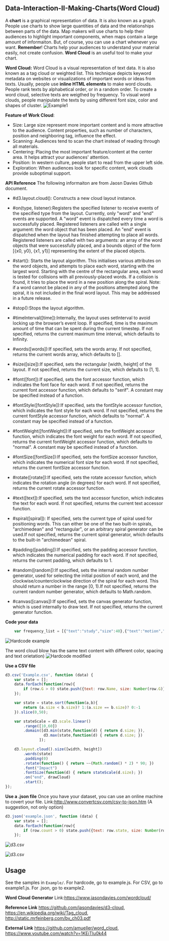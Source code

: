 ## Data-Interaction-II-Making-Charts(Word Cloud)
A **chart** is a graphical representation of data. It is also known as a graph. People use charts to show large quantities of data and the relationships between parts of the data. Map makers will use charts to help their audiences to highlight important components, when maps contain a large amount of informaiton. But, of course, you can use a chart whenever you want. **Remember**! Charts help your audiences to understand your material easily, not create confusion. **Word Cloud** is an useful tool to make your chart.

**Word Cloud:**
Word Cloud is a visual representation of text data. It is also known as a tag cloud or weighted list. This technique depicts keyword metadata on websites or visualizations of important words or ideas from texts. Usually, people use **inline HTML elements** to make word clouds. People rank texts by alphabetical order, or in a random order. To create a word cloud, selective texts are weigthed by frequency. To visual word clouds, people manipulate the texts by using different font size, color and shapes of cluster.
![Example1](https://github.com/winkyt/Data-Interaction-II-Making-charts/blob/master/Img/Example1.png)

**Feature of Work Cloud**:
* Size: Large size represent more important content and is more attractive to the audience. Content properties, such as number of characters, position and neighboring tag, influence the effect. 
* Scanning: Audiences tend to scan the chart instead of reading through all materials. 
* Centering: Placing the most important feature/content at the center area. It helps attract your audiences' attention.
* Position: In western culture, people start to read from the upper left side. 
* Exploration: When audiences look for specific content, work clouds provide suboptimal support. 

**API Reference** 
The following informaiton are from Jaosn Davies Github document.
* #d3.layout.cloud(): Constructs a new cloud layout instance.

* #on(type, listener):Registers the specified listener to receive events of the specified type from the layout. Currently, only "word" and "end" events are supported. A "word" event is dispatched every time a word is successfully placed. Registered listeners are called with a single argument: the word object that has been placed. An "end" event is dispatched when the layout has finished attempting to place all words. Registered listeners are called with two arguments: an array of the word objects that were successfully placed, and a bounds object of the form [{x0, y0}, {x1, y1}] representing the extent of the placed objects.

* #start(): Starts the layout algorithm. This initialises various attributes on the word objects, and attempts to place each word, starting with the largest word. Starting with the centre of the rectangular area, each word is tested for collisions with all previously-placed words. If a collision is found, it tries to place the word in a new position along the spiral.
 Note: if a word cannot be placed in any of the positions attempted along the spiral, it is not included in the final word layout. This may be addressed in a future release.

* #stop():Stops the layout algorithm.

* #timeInterval([time]):Internally, the layout uses setInterval to avoid locking up the browser’s event loop. If specified, time is the maximum amount of time that can be spent during the current timestep. If not specified, returns the current maximum time interval, which defaults to Infinity.

* #words([words]):If specified, sets the words array. If not specified, returns the current words array, which defaults to [].

* #size([size]):If specified, sets the rectangular [width, height] of the layout. If not specified, returns the current size, which defaults to [1, 1].

* #font([font]):If specified, sets the font accessor function, which indicates the font face for each word. If not specified, returns the current font accessor function, which defaults to "serif". A constant may be specified instead of a function.

* #fontStyle([fontStyle]):If specified, sets the fontStyle accessor function, which indicates the font style for each word. If not specified, returns the current fontStyle accessor function, which defaults to "normal". A constant may be specified instead of a function.

* #fontWeight([fontWeight]):If specified, sets the fontWeight accessor function, which indicates the font weight for each word. If not specified, returns the current fontWeight accessor function, which defaults to "normal". A constant may be specified instead of a function.

* #fontSize([fontSize]):If specified, sets the fontSize accessor function, which indicates the numerical font size for each word. If not specified, returns the current fontSize accessor function.

* #rotate([rotate]):If specified, sets the rotate accessor function, which indicates the rotation angle (in degrees) for each word. If not specified, returns the current rotate accessor function. 

* #text([text]):If specified, sets the text accessor function, which indicates the text for each word. If not specified, returns the current text accessor function.

* #spiral([spiral]): If specified, sets the current type of spiral used for positioning words. This can either be one of the two built-in spirals, "archimedean" and "rectangular", or an arbitrary spiral generator can be used.If not specified, returns the current spiral generator, which defaults to the built-in "archimedean" spiral.

* #padding([padding]):If specified, sets the padding accessor function, which indicates the numerical padding for each word. If not specified, returns the current padding, which defaults to 1.

* #random([random]):If specified, sets the internal random number generator, used for selecting the initial position of each word, and the clockwise/counterclockwise direction of the spiral for each word. This should return a number in the range [0, 1).If not specified, returns the current random number generator, which defaults to Math.random.

* #canvas([canvas]):If specified, sets the canvas generator function, which is used internally to draw text. If not specified, returns the current generator function.

**Code your data**
``` javascript
	var frequency_list = [{"text":"study","size":40},{"text":"motion","size":15}];
```
![Hardcode example](https://github.com/winkyt/Data-Interaction-II-Making-charts/blob/master/Img/Hardcode.png)

The word cloud blow has the same text content with different color, spacing and text orietation)
![Hardcode modified](https://github.com/winkyt/Data-Interaction-II-Making-charts/blob/master/Img/Modified%20.png)

**Use a CSV file**
``` javascript
d3.csv('Example.csv', function (data) {
    var state = [];
    data.forEach(function(row){
        if (row.G > 0) state.push({text: row.Name, size: Number(row.G)});
    });

    var state = state.sort(function(a,b){
        return (a.size < b.size)? 1:(a.size == b.size)? 0:-1
    }).slice(0,50);

    var stateScale = d3.scale.linear()
        .range([10,60])
        .domain([d3.min(state,function(d) { return d.size; }),
                 d3.max(state,function(d) { return d.size; })
               ]);

    d3.layout.cloud().size([width, height])
        .words(state)
        .padding(0)
        .rotate(function() { return ~~(Math.random() * 2) * 90; })
        .font("Impact")
        .fontSize(function(d) { return stateScale(d.size); })
        .on("end", drawCloud)
        .start();
});

```
**Use a .json file** 
Once you have your dataset, you can use an online machine to covert your file. 
Link:http://www.convertcsv.com/csv-to-json.htm (A suggestion, not only option)

``` javascript
d3.json('example.json', function (data) {
    var state = [];
    data.forEach(function(row){
        if (row.count > 0) state.push({text: row.state, size: Number(row.count)});
    });
```
![d3.csv](https://github.com/winkyt/Data-Interaction-II-Making-charts/blob/master/Img/CSV.png)

![d3.csv](https://github.com/winkyt/Data-Interaction-II-Making-charts/blob/master/Img/Modified2.png)

## Usage
See the samples in `Example/`. For hardcode, go to example.js. For CSV, go to example1.js. For .json, go to example2.

**Word Cloud Generator**
Link:https://www.jasondavies.com/wordcloud/

**Reference Link**
https://github.com/jasondavies/d3-cloud,
https://en.wikipedia.org/wiki/Tag_cloud,
http://static.mrfeinberg.com/bv_ch03.pdf

**External Link**
https://github.com/amueller/word_cloud,
https://www.youtube.com/watch?v=1KEiTIu0k44

